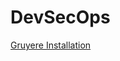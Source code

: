 # DevSecOps

[Gruyere Installation](https://github.com/dehvCurtis/Scripts/blob/master/DevSecOps/gruyere_installation.sh)
